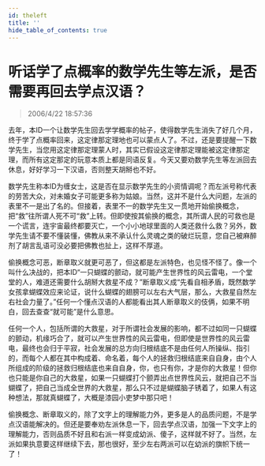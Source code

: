 ```yaml
---
id: theleft
title: ''
hide_table_of_contents: true
---
```


# 听话学了点概率的数学先生等左派，是否需要再回去学点汉语？

> 2006/4/22 18:57:36

去年，本ID一个让数学先生回去学学概率的帖子，使得数学先生消失了好几个月，终于学了点概率回来，这定律那定理地也可以蒙点人了。不过，还是要提醒一下数学先生，当您用这定律那定理蒙人时，其实已假设这定律那定理能被这定律那定理，而所有这定那定的玩意本质上都是同语反复。今天又要劝数学先生等左派回去休息，好好学习一下汉语，否则整天胡掰也不好。
 
数学先生称本ID为缠女士，这是否在显示数学先生的小资情调呢？而左派号称代表的劳苦大众，对未婚女子可能更多称为姑娘。当然，这并不是什么大问题，左派的表里不一是出了名的。但接着，表里不一的数学先生又一贯地开始偷换概念，把“救”往所谓人死不可“救”上转。但即使按其偷换的概念，其所谓人民的可救也是一个谎言，连宇宙最终都要灭亡，一个小小地球里面的人类还救什么救？另外，数学先生请不要不懂装懂，佛教从来不承认什么灵魂之类的破烂玩意，您自己被麻醉剂了胡言乱语可没必要把佛教也扯上，这样不厚道。
 
偷换概念可恶，断章取义就更可恶了，但这都是左派特色，也见怪不怪了。像一个叫什么决战的，把本ID“一只蝴蝶的颤动，就可能产生世界性的风云雷电，一个堂堂的人，难道还需要什么胡掰大救星不成？”断章取义成“先看自相矛盾，既然数学女孩拿蝴蝶效应来论证，说什么蝴蝶的翅膀可以左右大气层，那么，大救星自然左右社会力量了。”任何一个懂点汉语的人都能看出其人断章取义的伎俩，如果不明白，回去查查“就可能”是什么意思。
 
任何一个人，包括所谓的大救星，对于所谓社会发展的影响，都不过如同一只蝴蝶的颤动，机缘巧合了，就可以产生世界性的风云雷电，但即使是世界性的风云雷电，最终也会归于平寂，社会发展的总方向归根结底不是由任何人所操纵、指引的，而每个人都在其中构成着、命名着，每个人的拯救归根结底来自自身，由个人所组成的阶级的拯救归根结底也来自自身，你，也只有你，才是你的大救星！但你也只能是你自己的大救星，如果一只蝴蝶打个颤弄出点世界性风云，就把自己不当蝴蝶了，把自己当成全世界的大救星，那么只不过是蝴蝶脑子锈着了，如果人有这种想法，那就真蝴蝶了，大概是漆园小吏梦中那只吧！
 
偷换概念、断章取义的，除了文字上的理解能力外，更多是人的品质问题，不是学点汉语能解决的。但还是要奉劝左派休息一下，回去学点汉语，加强一下文字上的理解能力，否则品质不好且和右派一样变成幼派、傻子，这样就不好了。当然，左派如果执意要这样继续下去，那也很好，至少左右两派可以在幼派的旗帜下统一了！